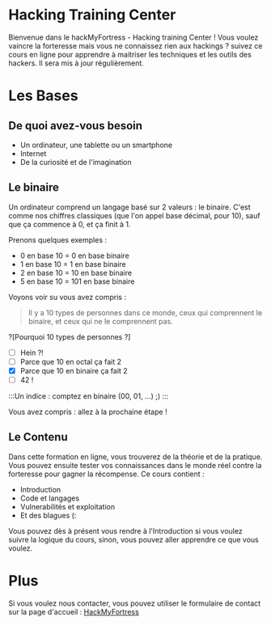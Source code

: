 # Hacking Training Center

Bienvenue dans le hackMyFortress - Hacking training Center ! Vous voulez vaincre la forteresse mais vous ne connaissez rien aux hackings ? suivez ce cours en ligne pour apprendre à maitriser les techniques et les outils des hackers. Il sera mis à jour régulièrement.

# Les Bases

## De quoi avez-vous besoin

* Un ordinateur, une tablette ou un smartphone
* Internet
* De la curiosité et de l'imagination

## Le binaire

Un ordinateur comprend un langage basé sur 2 valeurs : le binaire. C'est comme nos chiffres classiques (que l'on appel base décimal, pour 10), sauf que ça commence à 0, et ça finit à 1.

Prenons quelques exemples :
* 0 en base 10 = 0 en base binaire
* 1 en base 10 = 1 en base binaire
* 2 en base 10 = 10 en base binaire
* 5 en base 10 = 101 en base binaire

Voyons voir su vous avez compris :

> Il y a 10 types de personnes dans ce monde, ceux qui comprennent le binaire, et ceux qui ne le comprennent pas.

?[Pourquoi 10 types de personnes ?]
-[ ] Hein ?!
-[ ] Parce que 10 en octal ça fait 2
-[x] Parce que 10 en binaire ça fait 2
-[ ] 42 !

:::Un indice :
comptez en binaire (00, 01, ...) ;)
:::

Vous avez compris : allez à la prochaine étape !

## Le Contenu

Dans cette formation en ligne, vous trouverez de la théorie et de la pratique. Vous pouvez ensuite tester vos connaissances dans le monde réel contre la forteresse pour gagner la récompense. Ce cours contient :

* Introduction
* Code et langages
* Vulnerabilités et exploitation
* Et des blagues (:

Vous pouvez dès à présent vous rendre à l'Introduction si vous voulez suivre la logique du cours, sinon, vous pouvez aller apprendre ce que vous voulez.

# Plus

Si vous voulez nous contacter, vous pouvez utiliser le formulaire de contact sur la page d'accueil : [HackMyFortress](http://hackmyfortress.com/)

